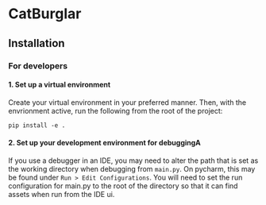 # CatBurglar 

## Installation

### For developers

#### 1. Set up a virtual environment

Create your virtual environment in your preferred manner. Then, with the envrionment active, run the following from the 
root of the project:

    pip install -e .

#### 2. Set up your development environment for debuggingA
If you use a debugger in an IDE, you may need to alter the path that is set as the working directory when debugging from
`main.py`. On pycharm, this may be found under  `Run > Edit Configurations`.
You will need to set the run configuration for main.py to the root of the directory so that it can find assets
when run from the IDE ui.
